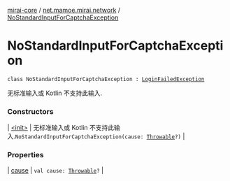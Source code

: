 [mirai-core](../../index.md) / [net.mamoe.mirai.network](../index.md) / [NoStandardInputForCaptchaException](./index.md)

# NoStandardInputForCaptchaException

`class NoStandardInputForCaptchaException : `[`LoginFailedException`](../-login-failed-exception/index.md)

无标准输入或 Kotlin 不支持此输入.

### Constructors

| [&lt;init&gt;](-init-.md) | 无标准输入或 Kotlin 不支持此输入.`NoStandardInputForCaptchaException(cause: `[`Throwable`](https://kotlinlang.org/api/latest/jvm/stdlib/kotlin/-throwable/index.html)`?)` |

### Properties

| [cause](cause.md) | `val cause: `[`Throwable`](https://kotlinlang.org/api/latest/jvm/stdlib/kotlin/-throwable/index.html)`?` |


